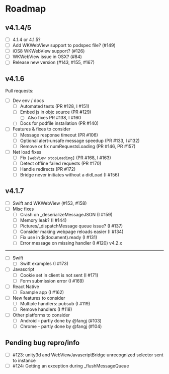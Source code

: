 Roadmap
=======

v4.1.4/5
--------

- [ ] 4.1.4 or 4.1.5?
- [ ] Add WKWebView support to podspec file? (#149)
- [ ] iOS8 WKWebView support? (#126)
- [ ] WKWebView issue in OSX? (#84)
- [ ] Release new version (#143, #155, #167)

v4.1.6
------

Pull requests:

- [ ] Dev env / docs
	- [ ] Automated tests (PR #128, I #151)
	- [ ] Embed js in objc source (PR #129)
		- [ ] Also fixes PR #138, I #160
	- [ ] Docs for podfile installation (PR #140)
- [ ] Features & fixes to consider
	- [ ] Message response timeout (PR #106)
	- [ ] Optional alert-unsafe message speedup (PR #133, I #132)
	- [ ] Remove or fix numRequestsLoading (PR #146, PR #157)
- [ ] Net load fixes
	- [ ] Fix `[webView stopLoading]` (PR #168, I #163)
	- [ ] Detect offline failed requests (PR #170)
	- [ ] Handle redirects (PR #172)
	- [ ] Bridge never initiates without a didLoad (I #156)

v4.1.7
------
- [ ] Swift and WKWebView (#153, #158)
- [ ] Misc fixes
	- [ ] Crash on _deserializeMessageJSON (I #159)
	- [ ] Memory leak? (I #144)
	- [ ] Pictures/_dispatchMessage queue issue? (I #137)
	- [ ] Consider making webpage reloads easier (I #134)
	- [ ] Fix use in $(document).ready (I #131)
	- [ ] Error message on missing handler (I #120)
v4.2.x
------

- [ ] Swift
	- [ ] Swift examples (I #173)
- [ ] Javascript
	- [ ] Cookie set in client is not sent (I #171)
	- [ ] Form submission error (I #169)
- [ ] React Native
	- [ ] Example app (I #162)
- [ ] New features to consider
	- [ ] Multiple handlers: pubsub (I #119)
	- [ ] Remove handlers (I #118)
- [ ] Other platforms to consider
	- [ ] Android - partly done by @fangj (#103)
	- [ ] Chrome - partly done by @fangj (#104)

Pending bug repro/info
----------------------
- [ ] #123: unity3d and WebViewJavascriptBridge unrecognized selector sent to instance
- [ ] #124: Getting an exception during _flushMessageQueue
